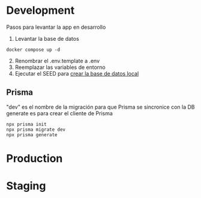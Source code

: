 # Development

Pasos para levantar la app en desarrollo

1. Levantar la base de datos

```
docker compose up -d
```

2. Renombrar el .env.template a .env
3. Reemplazar las variables de entorno
4. Ejecutar el SEED para [crear la base de datos local](http://localhost:3000/api/seed)

## Prisma

"dev" es el nombre de la migración para que Prisma se sincronice con la DB
generate es para crear el cliente de Prisma

```
npx prisma init
npx prisma migrate dev
npx prisma generate
```

# Production

# Staging
